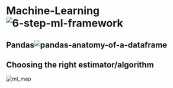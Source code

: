 # Machine-Learning![6-step-ml-framework](https://github.com/Sreelakshmi393/Machine-Learning/assets/81372148/759cba9a-ef99-492a-bec2-bff3c7399ab5)
## Pandas![pandas-anatomy-of-a-dataframe](https://github.com/Sreelakshmi393/Machine-Learning/assets/81372148/4d17d216-6f8a-4f7b-8627-76dced5dee27)

## Choosing the right estimator/algorithm 

![ml_map](https://github.com/Sreelakshmi393/Machine-Learning/assets/81372148/8c86c8b0-8425-4c0a-852f-569f9b87aeb8)
